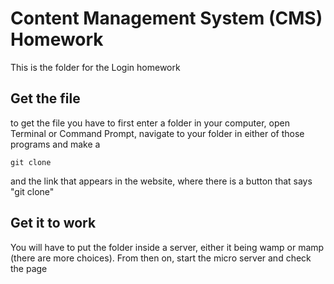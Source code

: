 # Content Management System (CMS) Homework
This is the folder for the Login homework

## Get the file
to get the file you have to first enter a folder in your computer, open Terminal or Command Prompt, navigate to your folder in either of those programs and make a
```
git clone
```
and the link that appears in the website, where there is a button that says "git clone"

## Get it to work
You will have to put the folder inside a server, either it being wamp or mamp (there are more choices). From then on, start the micro server and check the page
